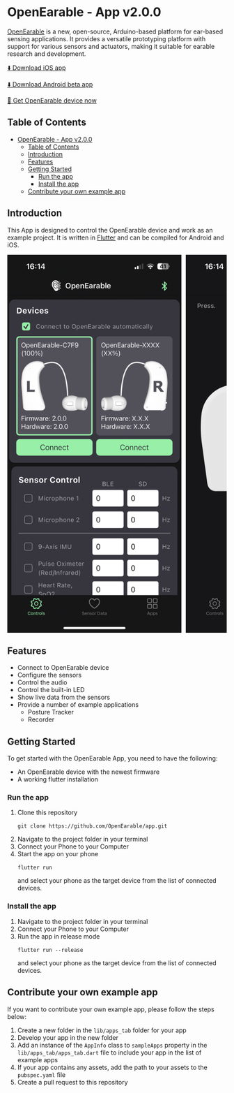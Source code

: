 # OpenEarable - App v2.0.0

[OpenEarable](https://open-earable.teco.edu) is a new, open-source, Arduino-based platform for ear-based sensing applications. It provides a versatile prototyping platform with support for various sensors and actuators, making it suitable for earable research and development.

<p>
  <a href="https://testflight.apple.com/join/Kht3e1Cb">
    ⬇️ Download iOS app
  </a> 
</p>
  
<p>
  <a href="https://github.com/OpenEarable/app/releases">
    ⬇️ Download Android beta app
  </a>
</p>

<p>
  <a href="https://forms.gle/R3LMcqtyKwVH7PZB9">
    🦻 Get OpenEarable device now
  </a>
</p>

## Table of Contents
- [OpenEarable - App v2.0.0](#openearable---app-v200)
  - [Table of Contents](#table-of-contents)
  - [Introduction](#introduction)
  - [Features](#features)
  - [Getting Started](#getting-started)
    - [Run the app](#run-the-app)
    - [Install the app](#install-the-app)
  - [Contribute your own example app](#contribute-your-own-example-app)

## Introduction

This App is designed to control the OpenEarable device and work as an example project. It is written in [Flutter](https://flutter.dev/) and can be compiled for Android and iOS.

<div style="overflow-x: scroll;">
    <div style="display: flex; flex-direction: row;">
        <img width="400" style="margin-right: 10px;" src="screenshots/V2 iOS Home Screenshot.PNG">
        <img width="400" style="margin-right: 10px;" src="screenshots/V2 iOS Sensors Screenshot.PNG">
        <img width="400" src="screenshots/V2 iOS Apps Screenshot.PNG">
    </div>
</div>

## Features
- Connect to OpenEarable device
- Configure the sensors
- Control the audio 
- Control the built-in LED
- Show live data from the sensors
- Provide a number of example applications
    - Posture Tracker
    - Recorder

## Getting Started
To get started with the OpenEarable App, you need to have the following:
- An OpenEarable device with the newest firmware
- A working flutter installation

### Run the app
1. Clone this repository
    ```
    git clone https://github.com/OpenEarable/app.git
    ```
2. Navigate to the project folder in your terminal
3. Connect your Phone to your Computer
4. Start the app on your phone
    ```
    flutter run
    ```
    and select your phone as the target device from the list of connected devices.

### Install the app
1. Navigate to the project folder in your terminal
2. Connect your Phone to your Computer
3. Run the app in release mode
    ```
    flutter run --release
    ```
    and select your phone as the target device from the list of connected devices.

## Contribute your own example app
If you want to contribute your own example app, please follow the steps below:
1. Create a new folder in the `lib/apps_tab` folder for your app
2. Develop your app in the new folder
3. Add an instance of the `AppInfo` class to `sampleApps` property in the `lib/apps_tab/apps_tab.dart` file to include your app in the list of example apps
4. If your app contains any assets, add the path to your assets to the `pubspec.yaml` file
5. Create a pull request to this repository
